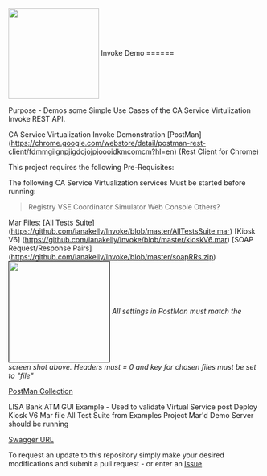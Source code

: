 <img align="center" height="180" src="http://www.weebly.com/uploads/2/4/3/9/24397769/1986986_orig.png">
Invoke Demo
======

Purpose - Demos some Simple Use Cases of the CA Service Virtulization Invoke REST API.

CA Service Virtualization Invoke Demonstration [PostMan] (https://chrome.google.com/webstore/detail/postman-rest-client/fdmmgilgnpjigdojojpjoooidkmcomcm?hl=en) (Rest Client for Chrome)

This project requires the following Pre-Requisites:

The following CA Service Virtualization services Must be started before running:
>Registry
>VSE
>Coordinator
>Simulator
>Web Console
Others?

Mar Files:
[All Tests Suite] (https://github.com/ianakelly/Invoke/blob/master/AllTestsSuite.mar)
[Kiosk V6] (https://github.com/ianakelly/Invoke/blob/master/kioskV6.mar)
[SOAP Request/Response Pairs] (https://github.com/ianakelly/Invoke/blob/master/soapRRs.zip) 
<img align="center" height="200" border ="1" src=https://raw.githubusercontent.com/ianakelly/Invoke/master/Screenshot%202014-05-06%2008.28.31.png> 
*All settings in PostMan must match the screen shot above.  Headers must = 0 and key for chosen files must be set to "file"*

[PostMan Collection](https://github.com/ianakelly/Invoke/blob/master/Invoke%20Collection.json)

LISA Bank ATM GUI Example - Used to validate Virtual Service post Deploy
Kiosk V6 Mar file
All Test Suite from Examples Project Mar'd
Demo Server should be running

[Swagger URL](http://localhost:1505/api/swagger/)


To request an update to this repository simply make your desired modifications and submit a pull request - or enter an [Issue](https://github.com/ianakelly/Invoke/issues).

